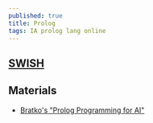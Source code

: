 ```yaml
---
published: true
title: Prolog
tags: IA prolog lang online
---
```

## [SWISH](https://swish.swi-prolog.org/example/examples.swinb)

## Materials

- [Bratko's "Prolog Programming for AI"](https://duckduckgo.com/?q=bratko+%22Prolog+Programming+for+AI%22&t=lm&ia=web)